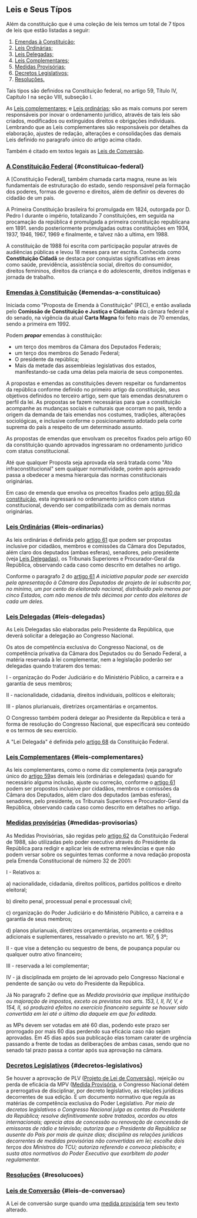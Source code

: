 ## Leis e Seus Típos

Além da constituição que é uma coleção de leis temos um total de 7 típos de leis que estão listadas a seguir:

1. [Emendas à Constituição;](#emendas-a-constituicao)
1. [Leis Ordinárias;](#leis-ordinarias)
1. [Leis Delegadas;](#leis-delegadas)
1. [Leis Complementares;](#leis-complementares)
1. [Medidas Provisórias;](#medidas-provisorias)
1. [Decretos Legislativos;](#decretos-egislativos)
1. [Resoluções.](#resolucoes)

Tais tipos são definidos na Constituição federal, no artigo 59, Título IV, Capítulo I na seção VIII, subseção I.

As [Leis complementares;](#leis-complementares) e [Leis ordinárias;](#leis-ordinarias) são as mais comuns por serem responsáveis por inovar o ordenamento jurídico, através de tais leis são criados, modificados ou extinguidos direitos e obrigações individuais.
 Lembrando que as Leis complementares são responsáveis por detalhes da elaboração, ajustes de redação, alterações e consolidações das demais Leis definido no paragrafo único do artigo acima citado.

Também é citado em textos legais as [Leis de Conversão](#leis-de-conversao).

### [A Constituição Federal](#) {#constituicao-federal}

A [Constituição Federal], também chamada carta magna, reune as leis fundamentais de estruturação do estado, sendo responsável pela formação dos poderes, formas de governo e direitos, além de definir os deveres do cidadão de um país. 

A Primeira Constituição brasileira foi promulgada em 1824, outorgada por D. Pedro I durante o império, totalizando 7 constituições, em seguida na procamação da república é promulgada a primeira constituição republicana em 1891. sendo posteriormente promulgadas outras constituições em 1934, 1937, 1946, 1967, 1969 e finalmente, e talvez não a ultima, em 1988.

A constituição de 1988 foi escrita com participação popular através de audiências públicas e levou 18 meses para ser escrita. Conhecida como **Constituição Cidadã** se destaca por conquistas significativas em áreas como saúde, previdência, assistência social, direitos do consumidor, direitos femininos, direitos da criança e do adolescente, direitos indígenas e jornada de trabalho.

### [Emendas à Constituição](#) {#emendas-a-constituicao}

Iniciada como "Proposta de Emenda à Constituição" (PEC), e então avaliada pelo **Comissão de Constituição e Justiça e Cidadania** da câmara federal e do senado, na vigência da atual **Carta Magna** foi feito mais de 70 emendas, sendo a primeira em 1992.

Podem _**propor**_ emendas à constituição:

* um terço dos membros da Câmara dos Deputados Federais;
* um terço dos membros do Senado Federal;
* O presidente da república;
* Mais da metade das assembleias legislativas dos estados, manifestando-se cada uma delas pela maioria de seus componentes.

A propostas e emendas as constituições devem respeitar os fundamentos da república conforme definido no primeiro artigo da constituição, seus objetivos definidos no terceiro artigo, sem que tais emendas desnaturem o perfil da lei. As propostas se fazem necessárias para que a constituição acompanhe as mudanças sociais e culturais que ocorram no país, tendo a origem da demanda de tais emendas nos costumes, tradições, alterações sociológicas, e inclusive conforme o posicionamento adotado pela corte suprema do país a respeito de um determinado assunto.

As propostas de emendas que envolvam os preceitos fixados pelo artigo 60 da constituição quando aprovados ingressaram no ordenamento jurídico com status constitucional.

Até que qualquer Proposta seja aprovada ela será tratada como "Ato infraconstitucional" sem qualquer normatividade, porém após aprovado passa a obedecer a mesma hierarquia das normas constitucionais originárias.

Em caso de emenda que envolva os preceitos fixados pelo [artigo 60 da constituição](/constituicao-federal-1988/titulo-iv-capitulo-i.md#art-60), esta ingressará no ordenamento jurídico com status constitucional, devendo ser compatibilizada com as demais normas originárias.

### [Leis Ordinárias](#) {#leis-ordinarias}

As leis ordinárias é definida pelo [artigo 61](/constituicao-federal-1988/titulo-iv-capitulo-i.md#art-61) que podem ser propostas inclusive por cidadãos, membros e comissões da Câmara dos Deputados, além claro dos deputados (ambas esferas), senadores, pelo presidente (veja [Leis Delegadas](#leis-delegadas)), os Tribunais Superiores e Procurador-Geral da República, observando cada caso como descrito em detalhes no artigo.

Conforme o paragrafo 2 do [artigo 61](/constituicao-federal-1988/titulo-iv-capitulo-i.md#art-61) _A iniciativa popular pode ser exercida pela apresentação à Câmara dos Deputados de projeto de lei subscrito por, no mínimo, um por cento do eleitorado nacional, distribuído pelo menos por cinco Estados, com não menos de três décimos por cento dos eleitores de cada um deles._

### [Leis Delegadas](#) {#leis-delegadas}

As Leis Delegadas são elaboradas pelo Presidente da República, que deverá solicitar a delegação ao Congresso Nacional.

Os atos de competência exclusiva do Congresso Nacional, os de competência privativa da Câmara dos Deputados ou do Senado Federal, a matéria reservada à lei complementar, nem a legislação poderão ser delegadas quando tratarem dos temas:

I - organização do Poder Judiciário e do Ministério Público, a carreira e a garantia de seus membros;

II - nacionalidade, cidadania, direitos individuais, políticos e eleitorais;

III - planos plurianuais, diretrizes orçamentárias e orçamentos.

O Congresso também poderá delegar ao Presidente da República e terá a forma de resolução do Congresso Nacional, que especificará seu conteúdo e os termos de seu exercício.

A "Lei Delegada" é definida pelo  [artigo 68](/constituicao-federal-1988/titulo-iv-capitulo-i.md#art-68) da Constituição Federal.

### [Leis Complementares](#) {#leis-complementares}

As leis complementares, como o nome diz complementa (veja paragrafo único do [artigo 59](/constituicao-federal-1988/titulo-iv-capitulo-i.md#art-59)as demais leis (ordinárias e delegadas) quando for necessário alguma inclusão, ajuste ou correção, conforme o [artigo 61](/constituicao-federal-1988/titulo-iv-capitulo-i.md#art-61) podem ser propostos inclusive por cidadãos, membros e comissões da Câmara dos Deputados, além claro dos deputados (ambas esferas), senadores, pelo presidente, os Tribunais Superiores e Procurador-Geral da República, observando cada caso como descrito em detalhes no artigo.

### [Medidas provisórias](#) {#medidas-provisorias}

As Medidas Provisórias, são regidas pelo [artigo 62](/constituicao-federal-1988/titulo-iv-capitulo-i.md#art-62-redacao-ec32-2001) da Constituição Federal de 1988, são utilizadas pelo poder executivo através do Presidente da República para redigir e aplicar leis de extrema relevâncias e que não podem versar sobre os seguintes temas conforme a nova redação proposta pela Emenda Constitucional de número 32 de 2001:

I - Relativos a:

 a) nacionalidade, cidadania, direitos políticos, partidos políticos e direito eleitoral;

 b) direito penal, processual penal e processual civil;

 c) organização do Poder Judiciário e do Ministério Público, a carreira e a garantia de seus membros;

 d) planos plurianuais, diretrizes orçamentárias, orçamento e créditos adicionais e suplementares, ressalvado o previsto no art. 167, § 3º;

II - que vise a detenção ou sequestro de bens, de poupança popular ou qualquer outro ativo financeiro;

III - reservada a lei complementar;

IV - já disciplinada em projeto de lei aprovado pelo Congresso Nacional e pendente de sanção ou veto do Presidente da República.

Já No paragrafo 2 define que as _Medida provisória que implique instituição ou majoração de impostos, exceto os previstos nos arts. 153, I, II, IV, V, e 154, II, só produzirá efeitos no exercício financeiro seguinte se houver sido convertida em lei até o último dia daquele em que foi editada._

as MPs devem ser votadas em até 60 dias, podendo este prazo ser prorrogado por mais 60 dias perdendo sua eficácia caso não sejam aprovadas. Em 45 dias após sua publicação elas tomam carater de urgência passando a frente de todas as deliberações de ambas casas, sendo que no senado tal prazo passa a contar após sua aprovação na câmara.

### [Decretos Legislativos](#) {#decretos-legislativos}

Se houver a aprovação de PLV ([Projeto de Lei de Conversão](#leis-de-conversao)), rejeição ou perda de eficácia da MPV ([Medida Provisória](#medidas-provisorias), o Congresso Nacional detém a prerrogativa de disciplinar, por decreto legislativo, as relações jurídicas decorrentes de sua edição. É um documento normativo que regula as matérias de competência exclusiva do Poder Legislativo. _Por meio de decretos legislativos o Congresso Nacional julga as contas do Presidente da República; resolve definitivamente sobre tratados, acordos ou atos internacionais; aprecia atos de concessão ou renovação de concessão de emissoras de rádio e televisão; autoriza que o Presidente da República se ausente do País por mais de quinze dias; disciplina as relações jurídicas decorrentes de medidas provisórias não convertidas em lei; escolhe dois terços dos Ministros do TCU; autoriza referendo e convoca plebiscito; e susta atos normativos do Poder Executivo que exorbitem do poder regulamentar._

### [Resoluções](#) {#resolucoes}

### [Leis de Conversão](#) {#leis-de-conversao}

A Lei de conversão surge quando uma [medida provisória](#medidas-provisorias) tem seu texto alterado.